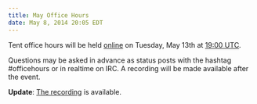 ```yaml
---
title: May Office Hours
date: May 8, 2014 20:05 EDT
---
```


Tent office hours will be held [online](/officehours) on Tuesday, May 13th
at [19:00 UTC](http://everytimezone.com/#2014-5-13,420,5x1).

Questions may be asked in advance as status posts with the hashtag #officehours
or in realtime on IRC. A recording will be made available after the event.

**Update**: [The recording](/officehours/2014-05-13) is available.
